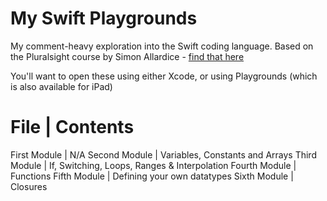 # My Swift Playgrounds
 My comment-heavy exploration into the Swift coding language. Based on the Pluralsight course by Simon Allardice - [find that here](https://app.pluralsight.com/library/courses/swift3-fundamentals/table-of-contents)

 You'll want to open these using either Xcode, or using Playgrounds (which is also available for iPad)

  File | Contents 
 ===================
 First Module | N/A
 Second Module | Variables, Constants and Arrays
 Third Module | If, Switching, Loops, Ranges & Interpolation
 Fourth Module | Functions
 Fifth Module | Defining your own datatypes
 Sixth Module | Closures